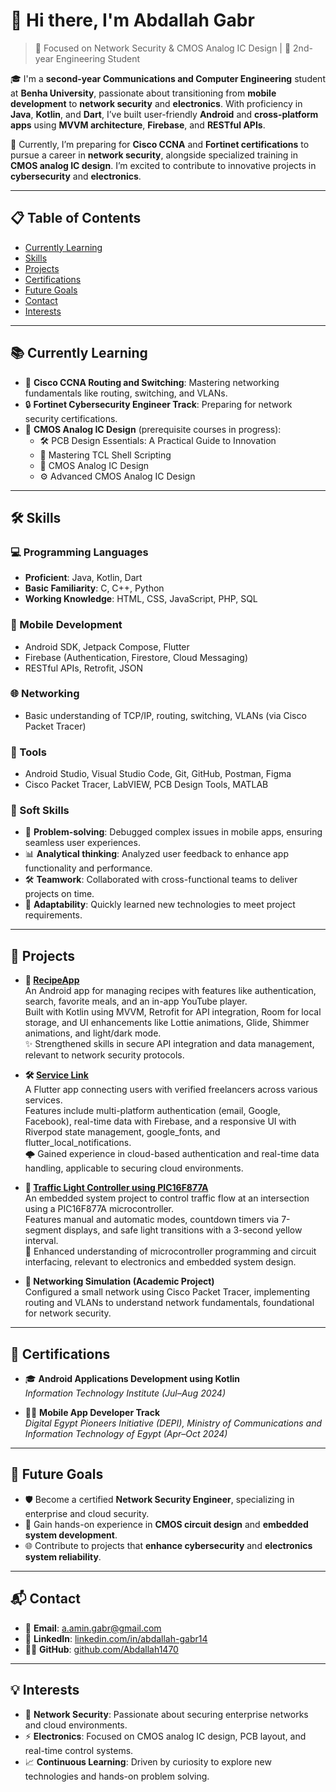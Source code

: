 # 👋 Hi there, I'm Abdallah Gabr

> 🧭 Focused on Network Security & CMOS Analog IC Design | 📌 2nd-year Engineering Student

🎓 I'm a **second-year Communications and Computer Engineering** student at **Benha University**, passionate about transitioning from **mobile development** to **network security** and **electronics**. With proficiency in **Java**, **Kotlin**, and **Dart**, I’ve built user-friendly **Android** and **cross-platform apps** using **MVVM architecture**, **Firebase**, and **RESTful APIs**.

🔐 Currently, I’m preparing for **Cisco CCNA** and **Fortinet certifications** to pursue a career in **network security**, alongside specialized training in **CMOS analog IC design**. I’m excited to contribute to innovative projects in **cybersecurity** and **electronics**.

---

## 📋 Table of Contents
- [Currently Learning](#currently-learning)
- [Skills](#skills)
- [Projects](#projects)
- [Certifications](#certifications)
- [Future Goals](#future-goals)
- [Contact](#contact)
- [Interests](#interests)

---

## 📚 Currently Learning
- 📡 **Cisco CCNA Routing and Switching**: Mastering networking fundamentals like routing, switching, and VLANs.
- 🔒 **Fortinet Cybersecurity Engineer Track**: Preparing for network security certifications.
- 🔧 **CMOS Analog IC Design** (prerequisite courses in progress):
  - 🛠️ PCB Design Essentials: A Practical Guide to Innovation
  - 🐚 Mastering TCL Shell Scripting
  - 🔬 CMOS Analog IC Design
  - ⚙️ Advanced CMOS Analog IC Design

---

## 🛠️ Skills

### 💻 Programming Languages
- **Proficient**: Java, Kotlin, Dart  
- **Basic Familiarity**: C, C++, Python  
- **Working Knowledge**: HTML, CSS, JavaScript, PHP, SQL  

### 📱 Mobile Development
- Android SDK, Jetpack Compose, Flutter  
- Firebase (Authentication, Firestore, Cloud Messaging)  
- RESTful APIs, Retrofit, JSON  

### 🌐 Networking
- Basic understanding of TCP/IP, routing, switching, VLANs (via Cisco Packet Tracer)  

### 🧰 Tools
- Android Studio, Visual Studio Code, Git, GitHub, Postman, Figma  
- Cisco Packet Tracer, LabVIEW, PCB Design Tools, MATLAB  

### 💼 Soft Skills
- 🧩 **Problem-solving**: Debugged complex issues in mobile apps, ensuring seamless user experiences.  
- 📊 **Analytical thinking**: Analyzed user feedback to enhance app functionality and performance.  
- 🛠 **Teamwork**: Collaborated with cross-functional teams to deliver projects on time.  
- 🔄 **Adaptability**: Quickly learned new technologies to meet project requirements.  

---

## 🚀 Projects

- **📲 [RecipeApp](https://github.com/Abdallah1470/ITI_RecipeApp)**  
  An Android app for managing recipes with features like authentication, search, favorite meals, and an in-app YouTube player.  
  Built with Kotlin using MVVM, Retrofit for API integration, Room for local storage, and UI enhancements like Lottie animations, Glide, Shimmer animations, and light/dark mode.  
  ✨ Strengthened skills in secure API integration and data management, relevant to network security protocols.

- **🛠️ [Service Link](https://github.com/Abdallah1470/service-link)**  
  A Flutter app connecting users with verified freelancers across various services.  
  Features include multi-platform authentication (email, Google, Facebook), real-time data with Firebase, and a responsive UI with Riverpod state management, google_fonts, and flutter_local_notifications.  
  🌩️ Gained experience in cloud-based authentication and real-time data handling, applicable to securing cloud environments.

- **🚦 [Traffic Light Controller using PIC16F877A](https://github.com/Abdallah1470/Traffic_light_controller)**  
  An embedded system project to control traffic flow at an intersection using a PIC16F877A microcontroller.  
  Features manual and automatic modes, countdown timers via 7-segment displays, and safe light transitions with a 3-second yellow interval.  
  🔧 Enhanced understanding of microcontroller programming and circuit interfacing, relevant to electronics and embedded system design.

- **🧪 Networking Simulation (Academic Project)**  
  Configured a small network using Cisco Packet Tracer, implementing routing and VLANs to understand network fundamentals, foundational for network security.

---

## 📜 Certifications

- 🎓 **Android Applications Development using Kotlin**  
  *Information Technology Institute (Jul–Aug 2024)*

- 🧑‍💻 **Mobile App Developer Track**  
  *Digital Egypt Pioneers Initiative (DEPI), Ministry of Communications and Information Technology of Egypt (Apr–Oct 2024)*

---

## 🌟 Future Goals

- 🛡️ Become a certified **Network Security Engineer**, specializing in enterprise and cloud security.  
- 🔧 Gain hands-on experience in **CMOS circuit design** and **embedded system development**.  
- 🌐 Contribute to projects that **enhance cybersecurity** and **electronics system reliability**.  

---

## 📬 Contact

- 📧 **Email**: [a.amin.gabr@gmail.com](mailto:a.amin.gabr@gmail.com)  
- 💼 **LinkedIn**: [linkedin.com/in/abdallah-gabr14](https://linkedin.com/in/abdallah-gabr14)  
- 🧑‍💻 **GitHub**: [github.com/Abdallah1470](https://github.com/Abdallah1470)

---

## 💡 Interests

- 🔐 **Network Security**: Passionate about securing enterprise networks and cloud environments.  
- ⚡ **Electronics**: Focused on CMOS analog IC design, PCB layout, and real-time control systems.  
- 📈 **Continuous Learning**: Driven by curiosity to explore new technologies and hands-on problem solving.
